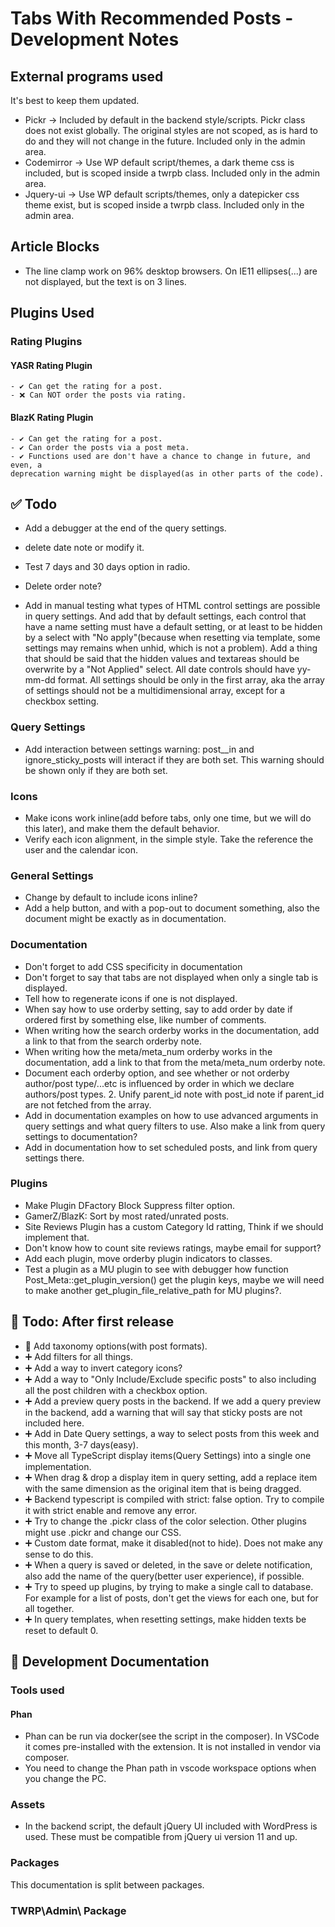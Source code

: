 # Tabs With Recommended Posts - Development Notes

## External programs used

It's best to keep them updated.

- Pickr -> Included by default in the backend style/scripts. Pickr class does not exist globally. The original styles are not scoped, as is hard to do and they will not change in the future. Included only in the admin area.
- Codemirror -> Use WP default script/themes, a dark theme css is included, but is scoped inside a twrpb class. Included only in the admin area.
- Jquery-ui -> Use WP default scripts/themes, only a datepicker css theme exist, but is scoped inside a twrpb class. Included only in the admin area.

## Article Blocks

- The line clamp work on 96% desktop browsers. On IE11 ellipses(...) are not displayed, but the text is on 3 lines.

## Plugins Used

### Rating Plugins

#### YASR Rating Plugin

    - ✔ Can get the rating for a post.
    - ❌ Can NOT order the posts via rating.

#### BlazK Rating Plugin

    - ✔ Can get the rating for a post.
    - ✔ Can order the posts via a post meta.
    - ✔ Functions used are don't have a chance to change in future, and even, a
    deprecation warning might be displayed(as in other parts of the code).

## ✅ Todo

- Add a debugger at the end of the query settings.
- delete date note or modify it.
- Test 7 days and 30 days option in radio.
- Delete order note?

- Add in manual testing what types of HTML control settings are possible in
query settings. And add that by default settings, each control that have a name setting must have a default setting, or at least to be hidden by a select with "No apply"(because when resetting via template, some settings may remains when unhid, which is not a problem). Add a thing that should be said that the hidden values and textareas should be overwrite by a "Not Applied" select. All date controls should have yy-mm-dd format. All settings should be only in the first array, aka the array of settings should not be a multidimensional array, except for a checkbox setting.

### Query Settings

- Add interaction between settings warning: post__in and ignore_sticky_posts
will interact if they are both set. This warning should be shown only if they are both set.

### Icons

- Make icons work inline(add before tabs, only one time, but we will do this later), and make them the default behavior.
- Verify each icon alignment, in the simple style. Take the reference the user and the calendar icon.

### General Settings

- Change by default to include icons inline?
- Add a help button, and with a pop-out to document something, also the document might be exactly as in documentation.

### Documentation

- Don't forget to add CSS specificity in documentation
- Don't forget to say that tabs are not displayed when only a single tab is displayed.
- Tell how to regenerate icons if one is not displayed.
- When say how to use orderby setting, say to add order by date if ordered first
by something else, like number of comments.
- When writing how the search orderby works in the documentation, add a link to
that from the search orderby note.
- When writing how the meta/meta_num orderby works in the documentation, add a link to
that from the meta/meta_num orderby note.
- Document each orderby option, and see whether or not orderby author/post type/...etc is influenced by order in which we declare authors/post types. 2. Unify parent_id note with post_id note if parent_id are not fetched from the array.
- Add in documentation examples on how to use advanced arguments in query settings and what query filters to use. Also make a link from query settings to documentation?
- Add in documentation how to set scheduled posts, and link from query settings there.

### Plugins

- Make Plugin DFactory Block Suppress filter option.
- GamerZ/BlazK: Sort by most rated/unrated posts.
- Site Reviews Plugin has a custom Category Id ratting, Think if we should implement that.
- Don't know how to count site reviews ratings, maybe email for support?
- Add each plugin, move orderby plugin indicators to classes.
- Test a plugin as a MU plugin to see with debugger how function Post_Meta::get_plugin_version() get the plugin keys, maybe we will need to make another get_plugin_file_relative_path for MU plugins?.

## 🎉 Todo: After first release

- 🥇 Add taxonomy options(with post formats).
- ➕ Add filters for all things.
- ➕ Add a way to invert category icons?
- ➕ Add a way to "Only Include/Exclude specific posts" to also including all the post children with a checkbox option.
- ➕ Add a preview query posts in the backend. If we add a query preview in the backend, add a warning that will say that sticky posts are not included here.
- ➕ Add in Date Query settings, a way to select posts from this week and this month, 3-7 days(easy).
- ➕ Move all TypeScript display items(Query Settings) into a single one implementation.
- ➕ When drag & drop a display item in query setting, add a replace item with the same dimension as the original item that is being dragged.
- ➕ Backend typescript is compiled with strict: false option. Try to compile it with strict enable and remove any error.
- ➕ Try to change the .pickr class of the color selection. Other plugins might use .pickr and change our CSS.
- ➕ Custom date format, make it disabled(not to hide). Does not make any sense to do this.
- ➕ When a query is saved or deleted, in the save or delete notification, also add the name of the query(better user experience), if possible.
- ➕ Try to speed up plugins, by trying to make a single call to database. For example for a list of posts, don't get the views for each one, but for all together.
- ➕ In query templates, when resetting settings, make hidden texts be reset to default 0.

## 📖 Development Documentation

### Tools used

#### Phan

- Phan can be run via docker(see the script in the composer). In VSCode it comes pre-installed with the extension. It is not installed in vendor via composer.
- You need to change the Phan path in vscode workspace options when you change the PC.

### Assets

- In the backend script, the default jQuery UI included with WordPress is used. These must be compatible from jQuery ui version 11 and up.

### Packages

This documentation is split between packages.

### TWRP\Admin\ Package
